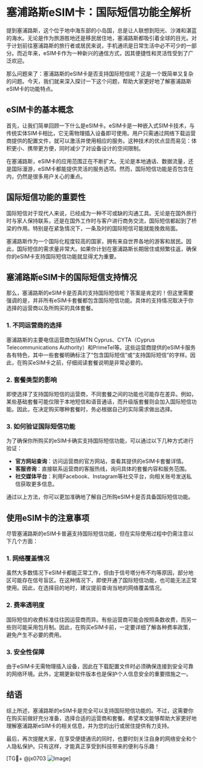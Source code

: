 # 塞浦路斯eSIM卡：国际短信功能全解析

提到塞浦路斯，这个位于地中海东部的小岛国，总是让人联想到阳光、沙滩和湛蓝的海水。无论是作为旅游胜地还是移民居住地，塞浦路斯都吸引着全球的目光。对于计划前往塞浦路斯的旅行者或居民来说，手机通讯是日常生活中必不可少的一部分。而近年来，eSIM卡作为一种新兴的通信方式，因其便捷性和灵活性受到了广泛欢迎。

那么问题来了：塞浦路斯的eSIM卡是否支持国际短信呢？这是一个既简单又复杂的问题。今天，我们就来深入探讨一下这个问题，帮助大家更好地了解塞浦路斯eSIM卡的功能特点。

## eSIM卡的基本概念

首先，让我们简单回顾一下什么是eSIM卡。eSIM卡是一种嵌入式SIM卡技术，与传统实体SIM卡相比，它无需物理插入设备即可使用。用户只需通过网络下载运营商提供的配置文件，就可以激活并使用相应的服务。这种技术的优点显而易见：体积更小、携带更方便，同时减少了对设备设计的空间限制。

在塞浦路斯，eSIM卡的应用范围正在不断扩大。无论是本地通话、数据流量，还是国际漫游，eSIM卡都能提供灵活的服务选项。然而，国际短信功能是否包含在内，仍然是很多用户关心的重点。

## 国际短信功能的重要性

国际短信对于现代人来说，已经成为一种不可或缺的沟通工具。无论是在国外旅行时与家人保持联系，还是在国外工作时与客户进行商务交流，国际短信都起到了桥梁的作用。特别是在紧急情况下，一条及时的国际短信可能就能挽救局面。

塞浦路斯作为一个国际化程度较高的国家，拥有来自世界各地的游客和居民。因此，国际短信的需求量非常大。如果你计划在塞浦路斯长期居住或频繁往返，确保你的eSIM卡支持国际短信功能就显得尤为重要。

## 塞浦路斯eSIM卡的国际短信支持情况

那么，塞浦路斯的eSIM卡是否真的支持国际短信呢？答案是肯定的！但这里需要强调的是，并非所有eSIM卡套餐都包含国际短信功能。具体的支持情况取决于你选择的运营商以及所购买的具体套餐。

### 1. 不同运营商的选择

塞浦路斯的主要电信运营商包括MTN Cyprus、CYTA（Cyprus Telecommunications Authority）和PrimeTel等。这些运营商提供的eSIM卡服务各有特色，其中一些套餐明确标注了“包含国际短信”或“支持国际短信”的字样。因此，在购买eSIM卡之前，仔细阅读套餐说明是非常必要的。

### 2. 套餐类型的影响

即使选择了支持国际短信的运营商，不同套餐之间的功能也可能存在差异。例如，某些基础套餐可能仅限于本地短信和语音通话，而升级版套餐则会加入国际短信功能。因此，在决定购买哪种套餐时，务必根据自己的实际需求做出选择。

### 3. 如何验证国际短信功能

为了确保你所购买的eSIM卡确实支持国际短信功能，可以通过以下几种方式进行验证：

- **官方网站查询**：访问运营商的官方网站，查看其提供的eSIM卡套餐详情。
- **客服咨询**：直接联系运营商的客服热线，询问具体的套餐内容和服务范围。
- **社交媒体平台**：利用Facebook、Instagram等社交平台，向相关账号发送私信获取更多信息。

通过以上方法，你可以更加准确地了解自己所购eSIM卡是否具备国际短信功能。

## 使用eSIM卡的注意事项

尽管塞浦路斯的eSIM卡普遍支持国际短信功能，但在实际使用过程中仍需注意以下几个方面：

### 1. 网络覆盖情况

虽然大多数情况下eSIM卡都能正常工作，但由于信号塔分布不均等原因，部分地区可能存在信号盲区。在这种情况下，即使开通了国际短信功能，也可能无法正常使用。因此，在选择目的地时，建议提前查询当地的网络覆盖情况。

### 2. 费率透明度

国际短信的收费标准往往因运营商而异。有些运营商可能会按照条数收费，而另一些则可能采用包月制。因此，在购买eSIM卡前，一定要详细了解各种费率政策，避免产生不必要的费用。

### 3. 安全性保障

由于eSIM卡无需物理插入设备，因此在下载配置文件时必须确保连接到安全可靠的网络环境。此外，定期更新软件版本也是保护个人信息安全的重要措施之一。

## 结语

综上所述，塞浦路斯的eSIM卡是完全可以支持国际短信功能的。不过，这需要你在购买前做好充分准备，选择合适的运营商和套餐。希望本文能够帮助大家更好地理解塞浦路斯eSIM卡的相关信息，并为您的出行或居住提供有力支持。

最后，再次提醒大家，在享受便捷通讯的同时，也要时刻关注自身的网络安全和个人隐私保护。只有这样，才能真正享受到科技带来的便利与乐趣！

[TG💪+ @jx0703 ![Image](https://github.com/user-attachments/assets/dbca1d08-cadb-493c-b0ec-ad6f7a83f270)]